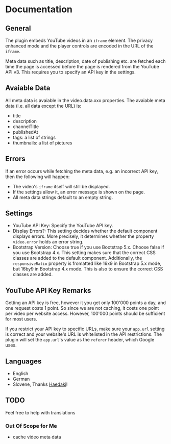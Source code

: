 # Documentation

## General

The plugin embeds YouTube videos in an `iframe` element. The privacy enhanced mode and the player controls are encoded in the URL of the `iframe`.

Meta data such as title, description, date of publishing etc. are fetched each time the page is accessed before the page is rendered from the YouTube API v3. This requires you to specify an API key in the settings.

## Avaiable Data

All meta data is avaiable in the video.data.xxx properties. The avaiable meta data (i.e. all data except the URL) is:

- title
- description
- channelTitle
- publishedAt
- tags: a list of strings
- thumbnails: a list of pictures

## Errors

If an error occurs while fetching the meta data, e.g. an incorrect API key, then the following will happen:

- The video's `iframe` itself will still be displayed.
- If the settings allow it, an error message is shown on the page.
- All meta data strings default to an empty string.

## Settings

- YouTube API Key: Specify the YouTube API key.
- Display Errors?: This setting decides whether the default component displays errors. More precisely, it determines whether the property `video.error` holds an error string.
- Bootstrap Version: Choose true if you use Bootstrap 5.x. Choose false if you use Bootstrap 4.x. This setting makes sure that the correct CSS classes are added to the default component. Additionally, the `responsiveRatio` property is fromatted like 16x9 in Bootstrap 5.x mode, but 16by9 in Bootstrap 4.x mode. This is also to ensure the correct CSS classes are added.

## YouTube API Key Remarks

Getting an API key is free, however it you get only 100'000 points a day, and one request costs 1 point. So since we are not caching, it costs one point per video per website access. However, 100'000 points should be sufficient for most users.

If you restrict your API key to specific URLs, make sure your `app.url` setting is correct and your website's URL is whitelisted in the API restrictions. The plugin will set the `app.url`'s value as the `referer` header, which Google uses.

## Languages

- English
- German
- Slovene, Thanks [Haedaki](https://github.com/Haedaki)!

## TODO

Feel free to help with translations

### Out Of Scope for Me

- cache video meta data
